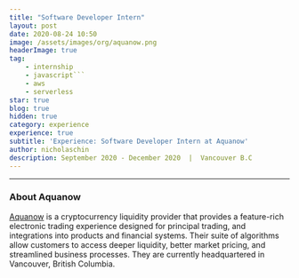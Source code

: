 ```yaml
---
title: "Software Developer Intern" 
layout: post 
date: 2020-08-24 10:50
image: /assets/images/org/aquanow.png
headerImage: true
tag: 
    - internship 
    - javascript```
    - aws
    - serverless
star: true
blog: true
hidden: true
category: experience 
experience: true
subtitle: 'Experience: Software Developer Intern at Aquanow' 
author: nicholaschin
description: September 2020 - December 2020  |  Vancouver B.C
--- 
```



<hr/>


### About Aquanow 
<a href="https://aquanow.io/">Aquanow</a> is a cryptocurrency liquidity provider that provides a feature-rich electronic trading experience designed for principal trading, and integrations into products and financial systems. Their suite of algorithms allow customers to access deeper liquidity, better market pricing, and streamlined business processes. They are currently headquartered in Vancouver, British Columbia.
